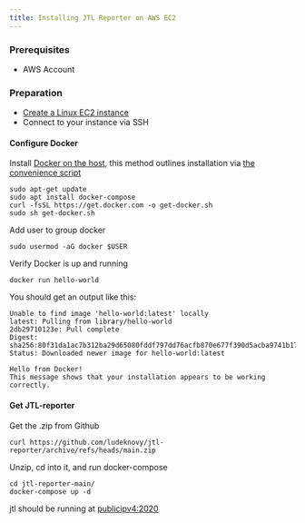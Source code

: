 ```yaml
---
title: Installing JTL Reporter on AWS EC2
---
```


### Prerequisites
* AWS Account


### Preparation

* [Create a Linux EC2 instance](https://docs.aws.amazon.com/AWSEC2/latest/UserGuide/EC2_GetStarted.html)
* Connect to your instance via SSH 

#### Configure Docker  
        
Install [Docker on the host](https://docs.docker.com/engine/install/ubuntu/), this method outlines installation via [the convenience script](https://docs.docker.com/engine/install/ubuntu/#install-using-the-convenience-script)

```
sudo apt-get update
sudo apt install docker-compose
curl -fsSL https://get.docker.com -o get-docker.sh
sudo sh get-docker.sh
```

Add user to group docker 
```
sudo usermod -aG docker $USER
``` 
Verify Docker is up and running 
```
docker run hello-world
```
You should get an output like this: 
```
Unable to find image 'hello-world:latest' locally
latest: Pulling from library/hello-world
2db29710123e: Pull complete 
Digest: sha256:80f31da1ac7b312ba29d65080fddf797dd76acfb870e677f390d5acba9741b17
Status: Downloaded newer image for hello-world:latest

Hello from Docker!
This message shows that your installation appears to be working correctly.
```

#### Get JTL-reporter 

Get the .zip from Github
```
curl https://github.com/ludeknovy/jtl-reporter/archive/refs/heads/main.zip 
```
Unzip, cd into it, and run docker-compose 
```
cd jtl-reporter-main/
docker-compose up -d
```
jtl should be running at <publicipv4:2020>